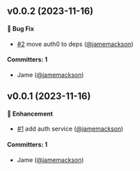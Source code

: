 
## v0.0.2 (2023-11-16)

#### :bug: Bug Fix
* [#2](https://github.com/spacethree/ember-auth0/pull/2) move auth0 to deps ([@jamemackson](https://github.com/jamemackson))

#### Committers: 1
- Jame ([@jamemackson](https://github.com/jamemackson))


## v0.0.1 (2023-11-16)

#### :rocket: Enhancement
* [#1](https://github.com/spacethree/ember-auth0/pull/1) add auth service ([@jamemackson](https://github.com/jamemackson))

#### Committers: 1
- Jame ([@jamemackson](https://github.com/jamemackson))
